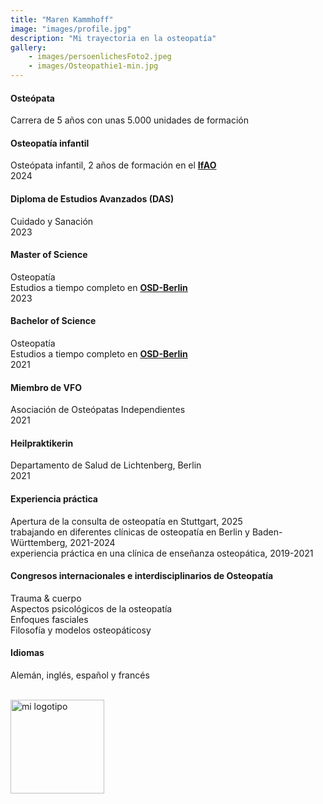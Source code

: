 ```yaml
---
title: "Maren Kammhoff"
image: "images/profile.jpg"
description: "Mi trayectoria en la osteopatía"
gallery: 
    - images/persoenlichesFoto2.jpeg
    - images/Osteopathie1-min.jpg
---
```


#### Osteópata
Carrera de 5 años con unas 5.000 unidades de formación 

#### Osteopatía infantil <br>
Osteópata infantil, 2 años de formación en el **[IfAO](https://www.ifaop.com/postgraduatkurse/kursuebersicht/ "kinderosteopathische Ausbildung")** <br>
2024

#### Diploma de Estudios Avanzados (DAS) <br>
Cuidado y Sanación <br>
2023
   
#### Master of Science
Osteopatía <br> 
Estudios a tiempo completo en **[OSD-Berlin](https://www.osteopathie-schule.de/ "Studium an der OSD")**  <br>
2023
  
#### Bachelor of Science
Osteopatía <br>
Estudios a tiempo completo en **[OSD-Berlin](https://www.osteopathie-schule.de/ "Studium an der OSD")**  <br>
2021
  
#### Miembro de VFO
Asociación de Osteópatas Independientes <br>
2021
  
#### Heilpraktikerin
Departamento de Salud de Lichtenberg, Berlin  <br>
2021

#### Experiencia práctica <br>
Apertura de la consulta de osteopatía en Stuttgart, 2025<br>
trabajando en diferentes clínicas de osteopatía en Berlin y Baden-Württemberg, 2021-2024 <br>
experiencia práctica en una clínica de enseñanza osteopática, 2019-2021 <br>

#### Congresos internacionales e interdisciplinarios de Osteopatía 
Trauma & cuerpo <br>
Aspectos psicológicos de la osteopatía<br>
Enfoques fasciales <br>
Filosofía y modelos osteopáticosy <br>

#### Idiomas <br>
Alemán, inglés, español y francés
<br>
<br>

<img src="/images/vfo-logo-blau_gross.jpg" alt="mi logotipo" width="150" height="auto">
